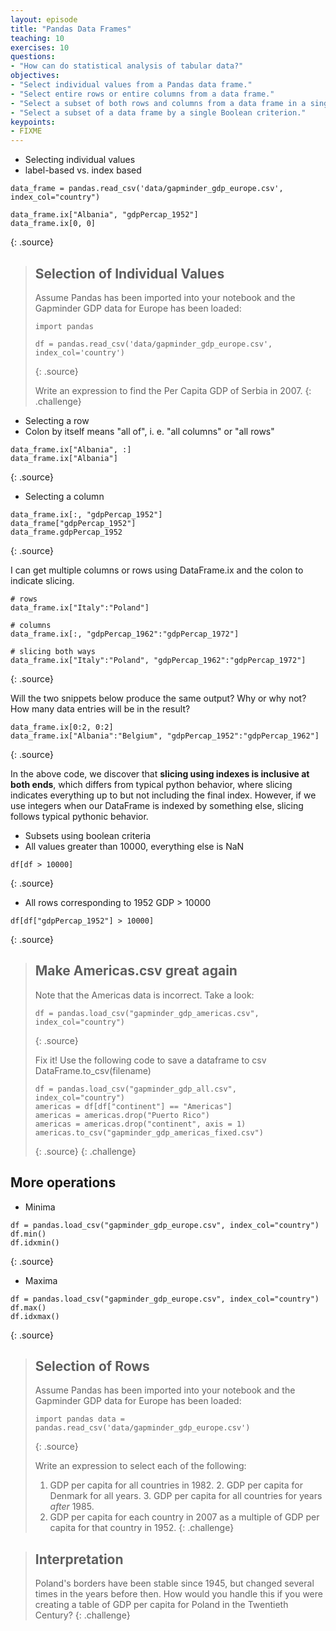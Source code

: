 ```yaml
---
layout: episode
title: "Pandas Data Frames"
teaching: 10
exercises: 10
questions:
- "How can do statistical analysis of tabular data?"
objectives:
- "Select individual values from a Pandas data frame."
- "Select entire rows or entire columns from a data frame."
- "Select a subset of both rows and columns from a data frame in a single operation."
- "Select a subset of a data frame by a single Boolean criterion."
keypoints:
- FIXME
---
```

- Selecting individual values
- label-based vs. index based

~~~
data_frame = pandas.read_csv('data/gapminder_gdp_europe.csv', index_col="country")

data_frame.ix["Albania", "gdpPercap_1952"]
data_frame.ix[0, 0]
~~~
{: .source}

> ## Selection of Individual Values
> 
> Assume Pandas has been imported into your notebook
> and the Gapminder GDP data for Europe has been loaded:
> 
> ~~~
> import pandas
> 
> df = pandas.read_csv('data/gapminder_gdp_europe.csv', index_col='country')
> ~~~
> {: .source}
> 
> Write an expression to find the Per Capita GDP of Serbia in 2007.
{: .challenge}

- Selecting a row
- Colon by itself means "all of", i. e. "all columns" or "all rows"

~~~
data_frame.ix["Albania", :]
data_frame.ix["Albania"]
~~~
{: .source}

- Selecting a column

~~~
data_frame.ix[:, "gdpPercap_1952"]
data_frame["gdpPercap_1952"]
data_frame.gdpPercap_1952
~~~
{: .source}

I can get multiple columns or rows using DataFrame.ix and the colon to indicate
slicing.

~~~
# rows
data_frame.ix["Italy":"Poland"]

# columns
data_frame.ix[:, "gdpPercap_1962":"gdpPercap_1972"]

# slicing both ways
data_frame.ix["Italy":"Poland", "gdpPercap_1962":"gdpPercap_1972"]
~~~
{: .source}

Will the two snippets below produce the same output?  Why or why not?  How many
data entries will be in the result?

~~~ 
data_frame.ix[0:2, 0:2]
data_frame.ix["Albania":"Belgium", "gdpPercap_1952":"gdpPercap_1962"]
~~~ 
{: .source}

In the above code, we discover that **slicing using indexes is inclusive at both
ends**, which differs from typical python behavior, where slicing indicates
everything up to but not including the final index.  However, if we use integers
when our DataFrame is indexed by something else, slicing follows typical
pythonic behavior.

- Subsets using boolean criteria
- All values greater than 10000, everything else is NaN

~~~ 
df[df > 10000]
~~~ 
{: .source}

- All rows corresponding to 1952 GDP > 10000

~~~ 
df[df["gdpPercap_1952"] > 10000]
~~~
{: .source}

> ## Make Americas.csv great again
> Note that the Americas data is incorrect.  Take a look:
> 
> ~~~ 
> df = pandas.load_csv("gapminder_gdp_americas.csv", index_col="country")
> ~~~
> {: .source}
> 
> Fix it!
> Use the following code to save a dataframe to csv
> DataFrame.to_csv(filename)
>
> ~~~ 
> df = pandas.load_csv("gapminder_gdp_all.csv", index_col="country")
> americas = df[df["continent"] == "Americas"]
> americas = americas.drop("Puerto Rico")
> americas = americas.drop("continent", axis = 1)
> americas.to_csv("gapminder_gdp_americas_fixed.csv")
> ~~~
> {: .source}
{: .challenge}

## More operations

- Minima

~~~
df = pandas.load_csv("gapminder_gdp_europe.csv", index_col="country")
df.min()
df.idxmin()
~~~
{: .source}

- Maxima

~~~
df = pandas.load_csv("gapminder_gdp_europe.csv", index_col="country")
df.max()
df.idxmax()
~~~
{: .source}

> ## Selection of Rows
> 
> Assume Pandas has been imported into your notebook and the Gapminder GDP data
> for Europe has been loaded:
> 
> ~~~ 
> import pandas data = pandas.read_csv('data/gapminder_gdp_europe.csv') 
> ~~~
> {: .source}
> 
> Write an expression to select each of the following:
> 
> 1. GDP per capita for all countries in 1982.  2. GDP per capita for Denmark
> for all years.  3. GDP per capita for all countries for years *after* 1985.
> 4. GDP per capita for each country in 2007 as a multiple of GDP per capita for
> that country in 1952.
{: .challenge}

> ## Interpretation
> 
> Poland's borders have been stable since 1945, but changed several times in the
> years before then.  How would you handle this if you were creating a table of
> GDP per capita for Poland in the Twentieth Century?
{: .challenge}

